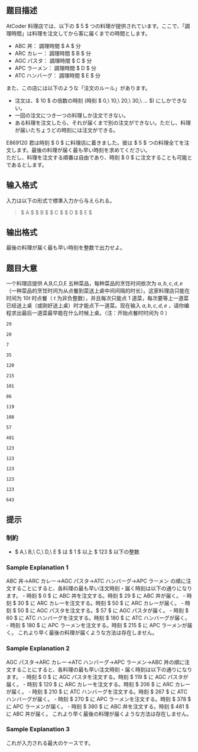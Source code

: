 ## 题目描述
[problemUrl]: https://atcoder.jp/contests/abc123/tasks/abc123_b

AtCoder 料理店では、以下の $ 5 $ つの料理が提供されています。ここで、「調理時間」は料理を注文してから客に届くまでの時間とします。

- ABC 丼： 調理時間 $ A $ 分
- ARC カレー： 調理時間 $ B $ 分
- AGC パスタ： 調理時間 $ C $ 分
- APC ラーメン： 調理時間 $ D $ 分
- ATC ハンバーグ： 調理時間 $ E $ 分

また、この店には以下のような「注文のルール」があります。

- 注文は、$ 10 $ の倍数の時刻 (時刻 $ 0,\ 10,\ 20,\ 30,\ ... $) にしかできない。
- 一回の注文につき一つの料理しか注文できない。
- ある料理を注文したら、それが届くまで別の注文ができない。ただし、料理が届いたちょうどの時刻には注文ができる。

E869120 君は時刻 $ 0 $ に料理店に着きました。彼は $ 5 $ つの料理全てを注文します。最後の料理が届く最も早い時刻を求めてください。  
 ただし、料理を注文する順番は自由であり、時刻 $ 0 $ に注文することも可能とであるとします。

## 输入格式
入力は以下の形式で標準入力から与えられる。

> $ A $ $ B $ $ C $ $ D $ $ E $

## 输出格式
最後の料理が届く最も早い時刻を整数で出力せよ。

## 题目大意
一个料理店提供 A,B,C,D,E 五种菜品，每种菜品的烹饪时间依次为 $a,b,c,d,e$ （一种菜品的烹饪时间为从点餐到菜送上桌中间间隔的时长）。这家料理店只能在时间为 $10t$ 时点餐（ $t$ 为非负整数），并且每次只能点 $1$ 道菜，每次要等上一道菜已经送上桌（或刚好送上桌）时才能点下一道菜。现在输入 $a,b,c,d,e$ ，请你编程求出最后一道菜最早能在什么时候上桌。（注：开始点餐时时间为 $0$ ）

```input1
29
20
7
35
120
```

```output1
215
```

```input2
101
86
119
108
57
```

```output2
481
```

```input3
123
123
123
123
123
```

```output3
643
```

## 提示
### 制約

- $ A,\ B,\ C,\ D,\ E $ は $ 1 $ 以上 $ 123 $ 以下の整数

### Sample Explanation 1

ABC 丼→ARC カレー→AGC パスタ→ATC ハンバーグ→APC ラーメン の順に注文することにすると、各料理の最も早い注文時刻・届く時刻は以下の通りになります。 - 時刻 $ 0 $ に ABC 丼を注文する。時刻 $ 29 $ に ABC 丼が届く。 - 時刻 $ 30 $ に ARC カレーを注文する。時刻 $ 50 $ に ARC カレーが届く。 - 時刻 $ 50 $ に AGC パスタを注文する。$ 57 $ に AGC パスタが届く。 - 時刻 $ 60 $ に ATC ハンバーグを注文する。時刻 $ 180 $ に ATC ハンバーグが届く。 - 時刻 $ 180 $ に APC ラーメンを注文する。時刻 $ 215 $ に APC ラーメンが届く。 これより早く最後の料理が届くような方法は存在しません。

### Sample Explanation 2

AGC パスタ→ARC カレー→ATC ハンバーグ→APC ラーメン→ABC 丼の順に注文することにすると、各料理の最も早い注文時刻・届く時刻は以下の通りになります。 - 時刻 $ 0 $ に AGC パスタを注文する。時刻 $ 119 $ に AGC パスタが届く。 - 時刻 $ 120 $ に ARC カレーを注文する。時刻 $ 206 $ に ARC カレーが届く。 - 時刻 $ 210 $ に ATC ハンバーグを注文する。時刻 $ 267 $ に ATC ハンバーグが届く。 - 時刻 $ 270 $ に APC ラーメンを注文する。時刻 $ 378 $ に APC ラーメンが届く。 - 時刻 $ 380 $ に ABC 丼を注文する。時刻 $ 481 $ に ABC 丼が届く。 これより早く最後の料理が届くような方法は存在しません。

### Sample Explanation 3

これが入力される最大のケースです。

